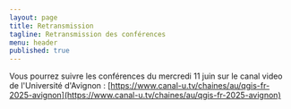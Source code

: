 ```yaml
---
layout: page
title: Retransmission
tagline: Retransmission des conférences
menu: header
published: true
---
```


Vous pourrez suivre les conférences du mercredi 11 juin sur le canal video de l'Université d'Avignon : [https://www.canal-u.tv/chaines/au/qgis-fr-2025-avignon](https://www.canal-u.tv/chaines/au/qgis-fr-2025-avignon)


